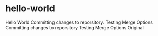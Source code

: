# hello-world
Hello World
Committing changes to reporsitory. Testing Merge Options
Committing changes to reporsitory Testing Merge Options Original


